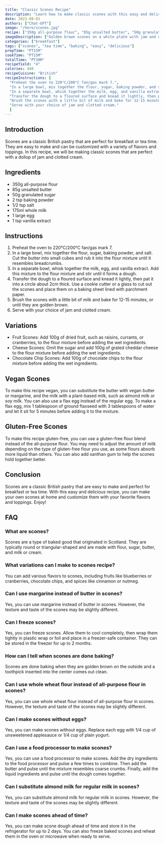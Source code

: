 ```yaml
---
title: "Classic Scones Recipe"
description: "Learn how to make classic scones with this easy and delicious recipe. Perfect for breakfast or tea time!"
date: 2022-08-01
authors: ["Chat-GPT"]
image: "/hero/scones.jpg"
recipe: ["350g all-purpose flour", "85g unsalted butter", "50g granulated sugar", "2 tsp baking powder", "1/2 tsp salt", "175ml whole milk", "1 large egg", "1 tsp vanilla extract"]
imageDescription: ["Golden brown scones on a white plate with jam and clotted cream"]  
categories: ["breakfast"]
tags: ["scones", "tea time", "baking", "easy", "delicious"]
prepTime: "PT15M"
cookTime: "PT15M"
totalTime: "PT30M"
recipeYield: "4"
calories: 440
recipeCuisine: "British"
recipeInstructions: [
  "Preheat the oven to 220°C/200°C fan/gas mark 7.",
  "In a large bowl, mix together the flour, sugar, baking powder, and salt. Cut the butter into small cubes and rub it into the flour mixture until it resembles breadcrumbs.",
  "In a separate bowl, whisk together the milk, egg, and vanilla extract. Add this mixture to the flour mixture and stir until it forms a dough.",
  "Transfer the dough to a floured surface and knead it lightly, then pat it into a circle about 2cm thick. Use a cookie cutter or a glass to cut out the scones and place them on a baking sheet lined with parchment paper.",
  "Brush the scones with a little bit of milk and bake for 12-15 minutes, or until they are golden brown.",
  "Serve with your choice of jam and clotted cream."
  ]
---
```


## Introduction

Scones are a classic British pastry that are perfect for breakfast or tea time. They are easy to make and can be customized with a variety of flavors and toppings. In this recipe, we will be making classic scones that are perfect with a dollop of jam and clotted cream.

## Ingredients

- 350g all-purpose flour
- 85g unsalted butter
- 50g granulated sugar
- 2 tsp baking powder
- 1/2 tsp salt
- 175ml whole milk
- 1 large egg
- 1 tsp vanilla extract

## Instructions

1. Preheat the oven to 220°C/200°C fan/gas mark 7.
2. In a large bowl, mix together the flour, sugar, baking powder, and salt. Cut the butter into small cubes and rub it into the flour mixture until it resembles breadcrumbs.
3. In a separate bowl, whisk together the milk, egg, and vanilla extract. Add this mixture to the flour mixture and stir until it forms a dough.
4. Transfer the dough to a floured surface and knead it lightly, then pat it into a circle about 2cm thick. Use a cookie cutter or a glass to cut out the scones and place them on a baking sheet lined with parchment paper.
5. Brush the scones with a little bit of milk and bake for 12-15 minutes, or until they are golden brown.
6. Serve with your choice of jam and clotted cream.

## Variations

- Fruit Scones: Add 100g of dried fruit, such as raisins, currants, or cranberries, to the flour mixture before adding the wet ingredients.
- Cheese Scones: Omit the sugar and add 100g of grated cheddar cheese to the flour mixture before adding the wet ingredients.
- Chocolate Chip Scones: Add 100g of chocolate chips to the flour mixture before adding the wet ingredients.

## Vegan Scones

To make this recipe vegan, you can substitute the butter with vegan butter or margarine, and the milk with a plant-based milk, such as almond milk or soy milk. You can also use a flax egg instead of the regular egg. To make a flax egg, mix 1 tablespoon of ground flaxseed with 3 tablespoons of water and let it sit for 5 minutes before adding it to the mixture.

## Gluten-Free Scones

To make this recipe gluten-free, you can use a gluten-free flour blend instead of the all-purpose flour. You may need to adjust the amount of milk depending on the type of gluten-free flour you use, as some flours absorb more liquid than others. You can also add xanthan gum to help the scones hold together better.

## Conclusion

Scones are a classic British pastry that are easy to make and perfect for breakfast or tea time. With this easy and delicious recipe, you can make your own scones at home and customize them with your favorite flavors and toppings. Enjoy!

## FAQ

### What are scones?

Scones are a type of baked good that originated in Scotland. They are typically round or triangular-shaped and are made with flour, sugar, butter, and milk or cream.

### What variations can I make to scones recipe?

You can add various flavors to scones, including fruits like blueberries or cranberries, chocolate chips, and spices like cinnamon or nutmeg.

### Can I use margarine instead of butter in scones?

Yes, you can use margarine instead of butter in scones. However, the texture and taste of the scones may be slightly different.

### Can I freeze scones?

Yes, you can freeze scones. Allow them to cool completely, then wrap them tightly in plastic wrap or foil and place in a freezer-safe container. They can be stored in the freezer for up to 2 months.

### How can I tell when scones are done baking?

Scones are done baking when they are golden brown on the outside and a toothpick inserted into the center comes out clean.

### Can I use whole wheat flour instead of all-purpose flour in scones?

Yes, you can use whole wheat flour instead of all-purpose flour in scones. However, the texture and taste of the scones may be slightly different.

### Can I make scones without eggs?

Yes, you can make scones without eggs. Replace each egg with 1/4 cup of unsweetened applesauce or 1/4 cup of plain yogurt.

### Can I use a food processor to make scones?

Yes, you can use a food processor to make scones. Add the dry ingredients to the food processor and pulse a few times to combine. Then add the butter and pulse until the mixture resembles coarse crumbs. Finally, add the liquid ingredients and pulse until the dough comes together.

### Can I substitute almond milk for regular milk in scones?

Yes, you can substitute almond milk for regular milk in scones. However, the texture and taste of the scones may be slightly different.

### Can I make scones ahead of time?

Yes, you can make scone dough ahead of time and store it in the refrigerator for up to 2 days. You can also freeze baked scones and reheat them in the oven or microwave when ready to serve.